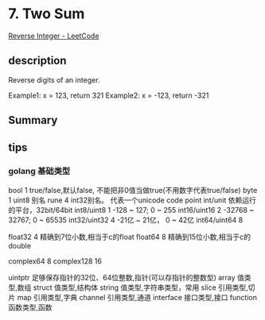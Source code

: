 # 7. Two Sum

[Reverse Integer - LeetCode](https://leetcode.com/problems/reverse-integer/description/)

## description

Reverse digits of an integer.

Example1: x = 123, return 321
Example2: x = -123, return -321

## Summary


## tips

### golang 基础类型

bool         1      true/false,默认false, 不能把非0值当做true(不用数字代表true/false)
byte         1      uint8 别名
rune         4      int32别名。 代表一个unicode code point
int/unit            依赖运行的平台，32bit/64bit
int8/uint8   1     -128 ~ 127; 0 ~ 255
int16/uint16 2     -32768 ~ 32767; 0 ~ 65535
int32/uint32 4     -21亿 ~ 21亿， 0 ~ 42亿
int64/uint64 8

float32      4     精确到7位小数,相当于c的float
float64      8     精确到15位小数,相当于c的double

complex64    8
complex128   16

uintptr            足够保存指针的32位、64位整数,指针(可以存指针的整数型)
array              值类型,数组
struct             值类型,结构体
string             值类型,字符串类型，常用
slice              引用类型,切片
map                引用类型,字典
channel            引用类型,通道
interface          接口类型,接口
function           函数类型,函数